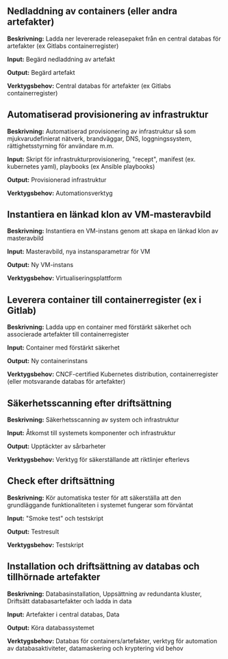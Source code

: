 ## Nedladdning av containers (eller andra artefakter)
**Beskrivning:**
Ladda ner levererade releasepaket från en central databas för artefakter (ex Gitlabs containerregister)

**Input:**
Begärd nedladdning av artefakt

**Output:**
Begärd artefakt

**Verktygsbehov:**
Central databas för artefakter (ex Gitlabs containerregister)


## Automatiserad provisionering av infrastruktur
**Beskrivning:**
Automatiserad provisionering av infrastruktur så som mjukvarudefinierat nätverk, brandväggar, DNS, loggningssystem, rättighetsstyrning för användare m.m.

**Input:**
Skript för infrastrukturprovisionering, "recept", manifest (ex. kubernetes yaml), playbooks (ex Ansible playbooks)

**Output:**
Provisionerad infrastruktur

**Verktygsbehov:**
Automationsverktyg


## Instantiera en länkad klon av VM-masteravbild
**Beskrivning:**
Instantiera en VM-instans genom att skapa en länkad klon av masteravbild

**Input:**
Masteravbild, nya instansparametrar för VM

**Output:**
Ny VM-instans

**Verktygsbehov:**
Virtualiseringsplattform


## Leverera container till containerregister (ex i Gitlab)
**Beskrivning:**
Ladda upp en container med förstärkt säkerhet och associerade artefakter till containerregister 

**Input:**
Container med förstärkt säkerhet

**Output:**
Ny containerinstans

**Verktygsbehov:**
CNCF-certified Kubernetes distribution, containerregister (eller motsvarande databas för artefakter)


## Säkerhetsscanning efter driftsättning
**Beskrivning:**
Säkerhetsscanning av system och infrastruktur

**Input:**
Åtkomst till systemets komponenter och infrastruktur

**Output:**
Upptäckter av sårbarheter

**Verktygsbehov:**
Verktyg för säkerställande att riktlinjer efterlevs


## Check efter driftsättning
**Beskrivning:**
Kör automatiska tester för att säkerställa att den grundläggande funktionaliteten i systemet fungerar som förväntat

**Input:**
"Smoke test" och testskript

**Output:**
Testresult

**Verktygsbehov:**
Testskript


## Installation och driftsättning av databas och tillhörnade artefakter 
**Beskrivning:**
Databasinstallation, Uppsättning av redundanta kluster, Driftsätt databasartefakter och ladda in data

**Input:**
Artefakter i central databas, Data

**Output:**
Köra databassystemet

**Verktygsbehov:**
Databas för containers/artefakter, verktyg för automation av databasaktiviteter, datamaskering och kryptering vid behov